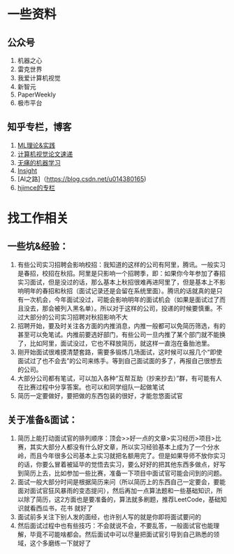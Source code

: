 # 一些资料
## 公众号  
1. 机器之心  
2. 雷克世界  
3. 我爱计算机视觉  
4. 新智元  
5. PaperWeekly  
6. 极市平台  

## 知乎专栏，博客
1. [ML理论&实践](https://zhuanlan.zhihu.com/c_152307828)  
2. [计算机视觉论文速递](https://zhuanlan.zhihu.com/c_172507674)  
3. [无痛的机器学习](https://zhuanlan.zhihu.com/hsmyyPaperWeekly)  
4. [Insight](https://zhuanlan.zhihu.com/ai-insight)  
5. [AI之路]（https://blog.csdn.net/u014380165)     
6. [hjimce的专栏](https://blog.csdn.net/hjimce)  

# 找工作相关
## 一些坑&经验：
1. 有些公司实习招聘会影响校招：我知道的这样的公司有阿里，腾讯。一般实习是春招，校招在秋招。阿里是只影响一个招聘季，即：如果你今年参加了春招实习面试，但是没过的话，那么基本上秋招很难再进阿里了，但是基本上不影响明年的春招和秋招（面试记录还是会留在系统里面）。腾讯的话就真的是只有一次机会，今年面试没过，可能会影响明年的面试机会（如果是面试过了而且没去，那会被列入黑名单）。所以对于这样的公司，投递的时候要慎重。不过大部分的公司实习招聘对秋招影响不大  
2. 招聘开始，要及时关注各方面的内推消息，内推一般都可以免简历筛选，有的甚至可以免笔试。内推前要选好部门，有些公司一旦内推了某个部门就不能换了，比如阿里，面试没过，它也不释放简历，就这样一直泡在备胎池里。  
3. 刚开始面试很难摸清楚套路，需要多锻炼几场面试，这时候可以报几个“即使面试过了也不会去”的公司来练手。等到自己面试面的多了，再报自己很想去的公司。  
4. 大部分公司都有笔试，可以加入各种“互帮互助（抄来抄去）”群，有可能有人在比赛过程中分享答案。也可以和同学组队一起做笔试  
5. 简历一定要做好，要把做的东西包装的很好，才能忽悠面试官  

## 关于准备&面试：
1. 简历上能打动面试官的排列顺序：顶会>>好一点的文章>实习经历>项目>比赛，其实大部分人都没有什么好文章，所以实习经验基本上成为了一个分水岭，而且今年很多公司基本上实习就把名额用完了。但是如果导师不放你实习的话，你要么冒着被延毕的觉悟去实习，要么好好的把其他东西多做点，好写到简历上去，比如参加一些比赛，准备一下项目中面试官可能会问到的问题。  
2. 面试一般大部分时间是根据简历来问（所以简历上的东西自己一定要会，要能面对面试官狂风暴雨的变态提问），然后再加一点算法题和一些基础知识，所以除了简历，这2方面也是要准备的，算法就多刷题，推荐LeetCode，基础知识就看西瓜书，花书 就好了  
3. 面试前多关注下别人发的面经，也许别人写的就是你即将面试要问的  
4. 然后面试过程中也有些技巧：不会就说不会，不要乱答，一般面试官也能理解，毕竟不可能啥都会。然后面试中可以尽量把面试官引导到自己熟悉的领域，这个多磨练一下就好了  